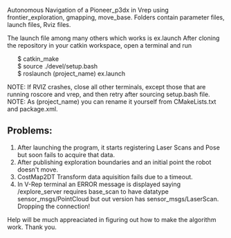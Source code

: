 <html>
<body>
<p>
Autonomous Navigation of a Pioneer_p3dx in Vrep using frontier_exploration, gmapping, move_base. 
Folders contain parameter files, launch files, Rviz files. 

The launch file among many others which works is ex.launch
After cloning the repository in your catkin workspace, open a terminal and run
</p>
<p>
<ul style="list-style-type:none">
 <li>$ catkin_make </li>
 <li>$ source ./devel/setup.bash </li>
 <li>$ roslaunch (project_name) ex.launch </li>
</ul>
</p>

<p>
NOTE: If RVIZ crashes, close all other terminals, except those that are running roscore and vrep, and then retry after sourcing setup.bash file.
NOTE: As (project_name) you can rename it yourself from CMakeLists.txt and package.xml.
</p>

<h2>Problems:</h2>
<p>
<ol>
 <li>After launching the program, it starts registering Laser Scans and Pose but soon fails to acquire that data.</li>
 <li>After publishing exploration boundaries and an initial point the robot doesn't move.</li>
 <li>CostMap2DT Transform data aquisition fails due to a timeout.</li>
 <li>In V-Rep terminal an ERROR message is displayed saying /explore_server requires base_scan to have datatype sensor_msgs/PointCloud but out version has sensor_msgs/LaserScan. Dropping the connection! </li>
 </ol>
 </p>
 Help will be much appreaciated in figuring out how to make the algorithm work.
 Thank you.
 
</body>
</html>
